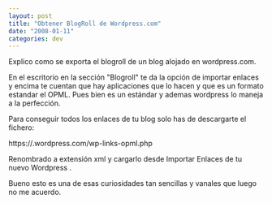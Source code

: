 ```yaml
---
layout: post
title: "Obtener BlogRoll de Wordpress.com"
date: "2008-01-11"
categories: dev
---
```


Explico como se exporta el blogroll de un blog alojado en wordpress.com.

En el escritorio en la sección "Blogroll" te da la opción de importar enlaces y encima te cuentan que hay aplicaciones que lo hacen y que es un formato estandar el OPML. Pues bien es un estándar y ademas wordpress lo maneja a la perfección.

Para conseguir todos los enlaces de tu blog solo has de descargarte el fichero:

https://<tu cuenta>.wordpress.com/wp-links-opml.php

Renombrado a extensión xml y cargarlo desde Importar Enlaces de tu nuevo Wordpress .

Bueno esto es una de esas curiosidades tan sencillas y vanales que luego no me acuerdo.
